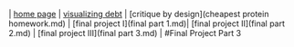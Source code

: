 | [home page](https://greyxuo.github.io/Telling-story-w-data/) | [visualizing debt](visualizing-government-debt.md) | [critique by design](cheapest protein homework.md) | [final project I](final part 1.md)| [final project II](final part 2.md) | [final project III](final part 3.md) |
#Final Project Part 3
